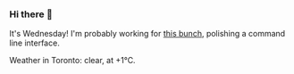 ### Hi there :wave:

It's Wednesday! I'm probably working for [this bunch](https://github.com/kohofinancial), polishing a command line interface.

Weather in Toronto: clear, at +1°C.
